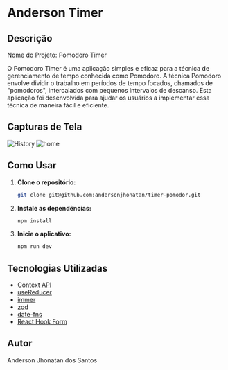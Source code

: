 # Anderson Timer

## Descrição

Nome do Projeto: Pomodoro Timer

O Pomodoro Timer é uma aplicação simples e eficaz para a técnica de gerenciamento de tempo conhecida como Pomodoro. A técnica Pomodoro envolve dividir o trabalho em períodos de tempo focados, chamados de "pomodoros", intercalados com pequenos intervalos de descanso. Esta aplicação foi desenvolvida para ajudar os usuários a implementar essa técnica de maneira fácil e eficiente.

## Capturas de Tela
![History](https://github.com/andersonjhonatan/timer-pomodor/blob/main/public/capturaHistory.png?raw=true)
![home](https://github.com/andersonjhonatan/timer-pomodor/blob/main/public/capturaHome.png?raw=true)

## Como Usar
1. **Clone o repositório:**
    ```bash
    git clone git@github.com:andersonjhonatan/timer-pomodor.git
    ```

2. **Instale as dependências:**
    ```bash
    npm install
    ```
   

3. **Inicie o aplicativo:**
    ```bash
    npm run dev
    ```
   

## Tecnologias Utilizadas
- [Context API](https://reactjs.org/docs/context.html)
- [useReducer](https://reactjs.org/docs/hooks-reference.html#usereducer)
- [immer](https://immerjs.github.io/immer/docs/introduction)
- [zod](https://github.com/colinhacks/zod)
- [date-fns](https://date-fns.org/)
- [React Hook Form](https://react-hook-form.com/)


## Autor
Anderson Jhonatan dos Santos


